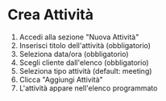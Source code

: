 # Crea Attività

1. Accedi alla sezione "Nuova Attività"
2. Inserisci titolo dell'attività (obbligatorio)
3. Seleziona data/ora (obbligatorio)
4. Scegli cliente dall'elenco (obbligatorio)
5. Seleziona tipo attività (default: meeting)
6. Clicca "Aggiungi Attività"
7. L'attività appare nell'elenco programmato
